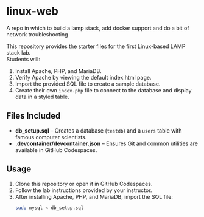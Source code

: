# linux-web
A repo in which to build a lamp stack, add docker support and do a bit of network troubleshooting

This repository provides the starter files for the first Linux-based LAMP stack lab.  
Students will:
1. Install Apache, PHP, and MariaDB.
2. Verify Apache by viewing the default index.html page.
3. Import the provided SQL file to create a sample database.
4. Create their own `index.php` file to connect to the database and display data in a styled table.

## Files Included
- **db_setup.sql** – Creates a database (`testdb`) and a `users` table with famous computer scientists.
- **.devcontainer/devcontainer.json** – Ensures Git and common utilities are available in GitHub Codespaces.

## Usage
1. Clone this repository or open it in GitHub Codespaces.
2. Follow the lab instructions provided by your instructor.
3. After installing Apache, PHP, and MariaDB, import the SQL file:
   ```bash
   sudo mysql < db_setup.sql

